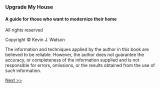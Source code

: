### Upgrade My House

#### A guide for those who want to modernize their home

All rights reserved

Copyright © Kevin J. Watson

The information and techniques applied by the author in this book are believed to be reliable. However, the author does not guarantee the accuracy, or completeness of the information supplied and is not responsible for errors, omissions, or the results obtained from the use of such information.

[Next >>](007-table-of-contents.md)
